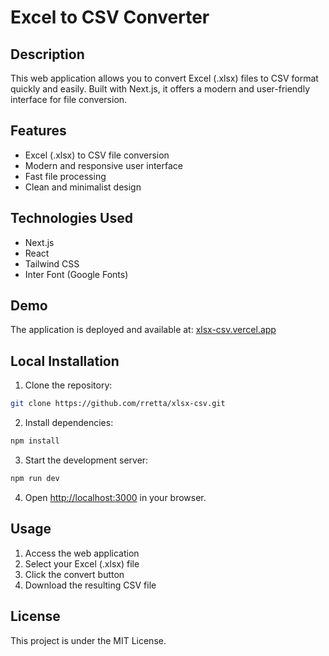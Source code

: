 # Excel to CSV Converter

## Description
This web application allows you to convert Excel (.xlsx) files to CSV format quickly and easily. Built with Next.js, it offers a modern and user-friendly interface for file conversion.

## Features
- Excel (.xlsx) to CSV file conversion
- Modern and responsive user interface
- Fast file processing
- Clean and minimalist design

## Technologies Used
- Next.js
- React
- Tailwind CSS
- Inter Font (Google Fonts)

## Demo
The application is deployed and available at: [xlsx-csv.vercel.app](https://xlsx-csv.vercel.app)

## Local Installation

1. Clone the repository:
```bash
git clone https://github.com/rretta/xlsx-csv.git
```

2. Install dependencies:
```bash
npm install
```

3. Start the development server:
```bash
npm run dev
```

4. Open [http://localhost:3000](http://localhost:3000) in your browser.

## Usage
1. Access the web application
2. Select your Excel (.xlsx) file
3. Click the convert button
4. Download the resulting CSV file

## License
This project is under the MIT License. 
